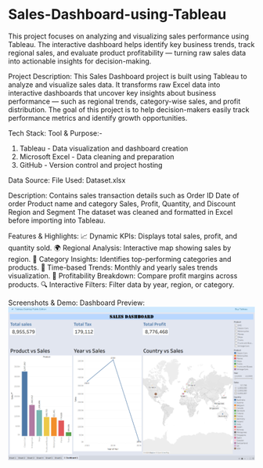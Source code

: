 # Sales-Dashboard-using-Tableau
This project focuses on analyzing and visualizing sales performance using Tableau. The interactive dashboard helps identify key business trends, track regional sales, and evaluate product profitability — turning raw sales data into actionable insights for decision-making.

Project Description:
This Sales Dashboard project is built using Tableau to analyze and visualize sales data.
It transforms raw Excel data into interactive dashboards that uncover key insights about business performance — such as regional trends, category-wise sales, and profit distribution.
The goal of this project is to help decision-makers easily track performance metrics and identify growth opportunities.

Tech Stack:
Tool & Purpose:-
1) Tableau           -  Data visualization and dashboard creation
2) Microsoft Excel   -  Data cleaning and preparation
3) GitHub            -  Version control and project hosting

Data Source:
File Used: Dataset.xlsx

Description: Contains sales transaction details such as
Order ID
Date of order
Product name and category
Sales, Profit, Quantity, and Discount
Region and Segment
The dataset was cleaned and formatted in Excel before importing into Tableau.

Features & Highlights:
📈 Dynamic KPIs: Displays total sales, profit, and quantity sold.
🌍 Regional Analysis: Interactive map showing sales by region.
🧭 Category Insights: Identifies top-performing categories and products.
📅 Time-based Trends: Monthly and yearly sales trends visualization.
🧮 Profitability Breakdown: Compare profit margins across products.
🔍 Interactive Filters: Filter data by year, region, or category.

Screenshots & Demo:
Dashboard Preview:
![Sales Dashboard](https://github.com/Maharaja6/Sales-Dashboard-using-Tableau/blob/main/Screenshot%202025-10-07%20105900.png)
